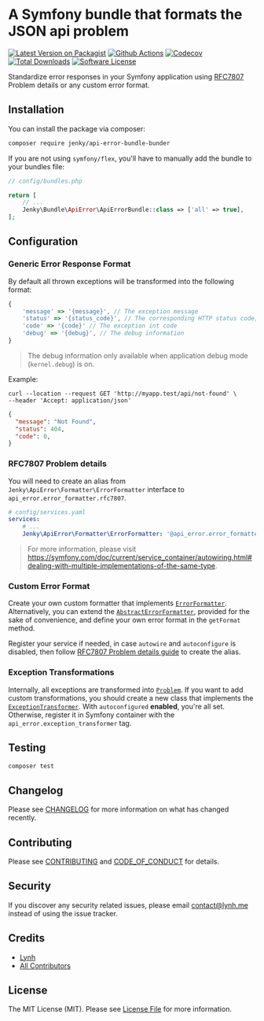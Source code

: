 
# A Symfony bundle that formats the JSON api problem

[![Latest Version on Packagist][ico-version]][link-packagist]
[![Github Actions][ico-gh-actions]][link-gh-actions]
[![Codecov][ico-codecov]][link-codecov]
[![Total Downloads][ico-downloads]][link-downloads]
[![Software License][ico-license]](LICENSE.md)

Standardize error responses in your Symfony application using [RFC7807](https://datatracker.ietf.org/doc/html/rfc7807) Problem details or any custom error format.

## Installation

You can install the package via composer:

```bash
composer require jenky/api-error-bundle-bunder
```

If you are not using `symfony/flex`, you'll have to manually add the bundle to your bundles file:

```php
// config/bundles.php

return [
    // ...
    Jenky\Bundle\ApiError\ApiErrorBundle::class => ['all' => true],
];
```

## Configuration

### Generic Error Response Format

By default all thrown exceptions will be transformed into the following format:

```js
{
    'message' => '{message}', // The exception message
    'status' => '{status_code}', // The corresponding HTTP status code, defaults to 500
    'code' => '{code}' // The exception int code
    'debug' => '{debug}', // The debug information
}
```

> The debug information only available when application debug mode (`kernel.debug`) is on.

Example:

```shell
curl --location --request GET 'http://myapp.test/api/not-found' \
--header 'Accept: application/json'
```

```json
{
  "message": "Not Found",
  "status": 404,
  "code": 0,
}
```

### RFC7807 Problem details

You will need to create an alias from `Jenky\ApiError\Formatter\ErrorFormatter` interface to `api_error.error_formatter.rfc7807`.

```yaml
# config/services.yaml
services:
    # ...
    Jenky\ApiError\Formatter\ErrorFormatter: '@api_error.error_formatter.rfc7807'
```

> For more information, please visit https://symfony.com/doc/current/service_container/autowiring.html#dealing-with-multiple-implementations-of-the-same-type.

### Custom Error Format

Create your own custom formatter that implements [`ErrorFormatter`](https://github.com/jenky/api-error/blob/main/src/Formatter/ErrorFormatter.php). Alternatively, you can extend the [`AbstractErrorFormatter`](https://github.com/jenky/api-error/blob/main/src/Formatter/AbstractErrorFormatter.php), provided for the sake of convenience, and define your own error format in the `getFormat` method.

Register your service if needed, in case `autowire` and `autoconfigure` is disabled, then follow [RFC7807 Problem details guide](#rfc7807-problem-details) to create the alias.

### Exception Transformations

Internally, all exceptions are transformed into [`Problem`](https://github.com/jenky/api-error/blob/main/src/Problem.php). If you want to add custom transformations, you should create a new class that implements the [`ExceptionTransformer`](ExceptionTransformer). With `autoconfigured` **enabled**, you're all set. Otherwise, register it in Symfony container with the `api_error.exception_transformer` tag.

## Testing

```bash
composer test
```

## Changelog

Please see [CHANGELOG](CHANGELOG.md) for more information on what has changed recently.

## Contributing

Please see [CONTRIBUTING](CONTRIBUTING.md) and [CODE_OF_CONDUCT](CODE_OF_CONDUCT.md) for details.

## Security

If you discover any security related issues, please email contact@lynh.me instead of using the issue tracker.

## Credits

- [Lynh](https://github.com/jenky)
- [All Contributors](../../contributors)

## License

The MIT License (MIT). Please see [License File](LICENSE.md) for more information.

[ico-version]: https://img.shields.io/packagist/v/jenky/api-error-bundle.svg?style=for-the-badge
[ico-license]: https://img.shields.io/badge/license-MIT-brightgreen.svg?style=for-the-badge
[ico-gh-actions]: https://img.shields.io/github/actions/workflow/status/jenky/api-error-bundle/testing.yml?branch=main&label=actions&logo=github&style=for-the-badge
[ico-codecov]: https://img.shields.io/codecov/c/github/jenky/api-error-bundle?logo=codecov&style=for-the-badge
[ico-downloads]: https://img.shields.io/packagist/dt/jenky/api-error-bundle.svg?style=for-the-badge

[link-packagist]: https://packagist.org/packages/jenky/api-error-bundle
[link-gh-actions]: https://github.com/jenky/api-error-bundle
[link-codecov]: https://codecov.io/gh/jenky/api-error-bundle
[link-downloads]: https://packagist.org/packages/jenky/api-error-bundle

